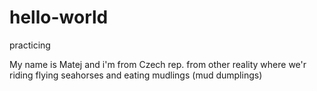 # hello-world
practicing

My name is  Matej and i'm from Czech rep. from other reality where we'r riding flying seahorses and eating mudlings (mud dumplings)
